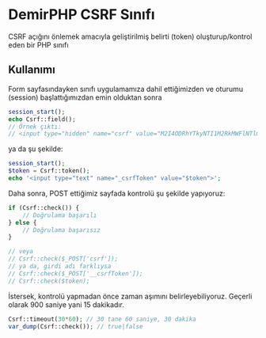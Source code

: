 # DemirPHP CSRF Sınıfı
CSRF açığını önlemek amacıyla geliştirilmiş belirti (token) oluşturup/kontrol eden bir PHP sınıfı

## Kullanımı
Form sayfasındayken sınıfı uygulamamıza dahil ettiğimizden ve oturumu (session) başlattığımızdan emin olduktan sonra

```php
session_start();
echo Csrf::field();
// Örnek çıktı: 
// <input type="hidden" name="csrf" value="M2I4ODRhYTkyNTI1M2RkMWFlNTlmMTVjODY2ZjE2Mzg3OWQ5MDQyMw=="> 
```
ya da şu şekilde:
```php
session_start();
$token = Csrf::token();
echo '<input type="text" name="_csrfToken" value="$token">';
```

Daha sonra, POST ettiğimiz sayfada kontrolü şu şekilde yapıyoruz:

```php
if (Csrf::check()) {
	// Doğrulama başarılı
} else {
	// Doğrulama başarısız
}

// veya
// Csrf::check($_POST['csrf']);
// ya da, girdi adı farklıysa
// Csrf::check($_POST['__csrfToken']);
// Csrf::check($token);
```

İstersek, kontrolü yapmadan önce zaman aşımını belirleyebiliyoruz. Geçerli olarak 900 saniye yani 15 dakikadır.

```php
Csrf::timeout(30*60); // 30 tane 60 saniye, 30 dakika
var_dump(Csrf::check()); // true|false
```
